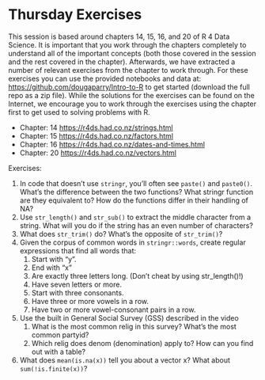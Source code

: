 # Thursday Exercises

This session is based around chapters 14, 15, 16, and 20 of R 4 Data Science. It is important that you work through the chapters completely to understand all of the important concepts (both those covered in the session and the rest covered in the chapter). Afterwards, we have extracted a number of relevant exercises from the chapter to work through. For these exercises you can use the provided notebooks and data at: https://github.com/dougaparry/Intro-to-R to get started (download the full repo as a zip file). While the solutions for the exercises can be found on the Internet, we encourage you to work through the exercises using the chapter first to get used to solving problems with R.

- Chapter: 14 https://r4ds.had.co.nz/strings.html 
- Chapter: 15 https://r4ds.had.co.nz/factors.html 
- Chapter: 16 https://r4ds.had.co.nz/dates-and-times.html 
- Chapter: 20 https://r4ds.had.co.nz/vectors.html 

Exercises:

1. In code that doesn’t use `stringr`, you’ll often see `paste()` and `paste0()`. What’s the difference between the two functions? What stringr function are they equivalent to? How do the functions differ in their handling of NA?
2. Use `str_length()` and `str_sub()` to extract the middle character from a string. What will you do if the string has an even number of characters?
3. What does `str_trim()` do? What’s the opposite of `str_trim()`?
4. Given the corpus of common words in `stringr::words`, create regular expressions that find all words that:
    1. Start with “y”.
    2. End with “x”
    3. Are exactly three letters long. (Don’t cheat by using str_length()!)
    4. Have seven letters or more.
    5. Start with three consonants.
    6. Have three or more vowels in a row.
    7. Have two or more vowel-consonant pairs in a row.
5. Use the built in General Social Survey (GSS) described in the video
    1. What is the most common relig in this survey? What’s the most common partyid?
    2. Which relig does denom (denomination) apply to? How can you find out with a table?
6. What does `mean(is.na(x))` tell you about a vector x? What about `sum(!is.finite(x))`?

